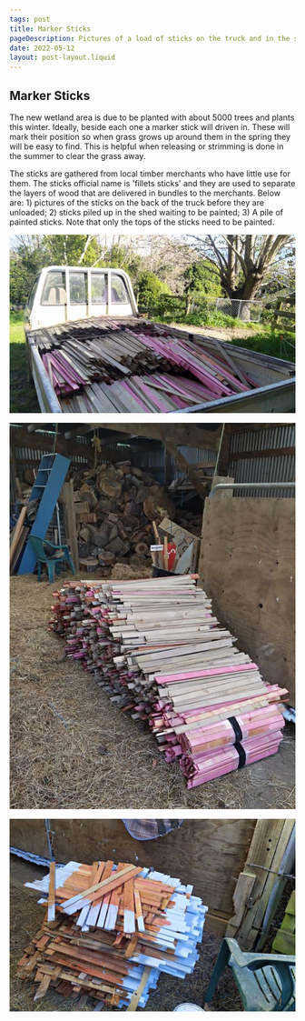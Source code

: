 ```yaml
---
tags: post
title: Marker Sticks
pageDescription: Pictures of a load of sticks on the truck and in the shed
date: 2022-05-12
layout: post-layout.liquid
---
```


## Marker Sticks

The new wetland area is due to be planted with about 5000 trees and plants this winter. Ideally, beside each one a marker stick will driven in. These will mark their position so when grass grows up around them in the spring they will be easy to find. This is helpful when releasing or strimming is done in the summer to clear the grass away. 

The sticks are gathered from local timber merchants who have little use for them. The sticks official name is 'fillets sticks' and they are used to separate the layers of wood that are delivered in bundles to the merchants. Below are: 1) pictures of the sticks on the back of the truck before they are unloaded; 2) sticks piled up in the shed waiting to be painted; 3) A pile of painted sticks. Note that only the tops of the sticks need to be painted. 

![Fillet sticks on the back of the truck](/assets/images/news/marker-sticks/sticks-on-truck.jpg)

![Fillet sticks piled up in the shed](/assets/images/news/marker-sticks/sticks-in-shed.jpg)

![A pile of sticks with their tops painted light blue](/assets/images/news/marker-sticks/painted-sticks.jpg)